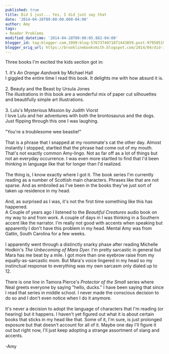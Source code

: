 ```yaml
---
published: true
title: Did I just... Yes, I did just say that
date: '2014-04-28T09:00:00.000-04:00'
author: Amy
tags:
- Reader Problems
modified_datetime: '2014-04-28T09:00:05.882-04:00'
blogger_id: tag:blogger.com,1999:blog-5767374071871443859.post-979505195549569685
blogger_orig_url: https://brooklinebooksmith.blogspot.com/2014/04/did-i-just-yes-i-did-just-say-that.html
---
```


Three books I'm excited the kids section got in:<br /><br />1. <i>It's An Orange Aardvark</i> by Michael Hall<br />I giggled the entire time I read this book. It delights me with how absurd it is.<br /><br />2. Beauty and the Beast by Ursula Jones<br />The illustrations in this book are a wonderful mix of paper cut silhouettes and beautifully simple art illustrations.<br /><br />3. Lulu's Mysterious Mission by Judith Viorst<br />I love Lulu and her adventures with both the brontosaurus and the dogs. Just flipping through this one I was laughing.<br /><br />"You're a troublesome wee beastie!" <br /><br />That is a phrase that I  snapped at my roommate's cat the other day. Almost instantly I stopped,  startled that the phrase had come out of my mouth. That's not exactly  common Amy-lingo. Not as far off as a lot of things but not an everyday  occurrence. I was even more startled to find that I'd been thinking in language like that for longer than I'd realized.<br /><br />The  thing is, I know exactly where I got it. The book series I'm currently  reading as a number of Scottish main characters. Phrases like that are  not sparse. And as embroiled as I've been in the books they've just sort  of taken up residence in my head.<br /><br />And, as surprised as I was, it's not the first time something like this has happened. <br />A Couple of years ago I listened to the <i>Beautiful Creatures</i> audio book on my way to and from work. A couple of days in I was thinking in a Southern accent like the narrator. I'm really not good with accents when speaking but apparently I don't have this problem in my head. Mental Amy was from Gatlin, South Carolina for a few weeks.<br /><br />I apparently went through a distinctly snarky phase after reading Michelle Hodkin's <i>The Unbecoming of Mara Dyer.</i> I'm pretty sarcastic in general but Mara has me beat by a mile. I got more than one eyebrow raise from my equally-as-sarcastic mom. But Mara's voice lingered in my head so my instinctual response to everything was my own sarcasm only dialed up to 12. <br /><br />There is one line in Tamora Pierce's <i>Protector of the Small</i> series where Neal greets everyone by saying "hello, ducks." I have been saying that since I read that series in middle school. I never made the conscious decision to do so and I don't even notice when I do it anymore.<br /><br />It's never a decision to adopt the language of characters that I'm reading (or hearing) but it happens. I haven't yet figured out what it is about certain books that sticks in my head like that. Some of it, I'm sure, is just prolonged exposure but that doesn't account for all of it. Maybe one day I'll figure it out but right now, I'll just keep adopting a strange assortment of slang and accents.<br /><br />-Amy<br /><br />